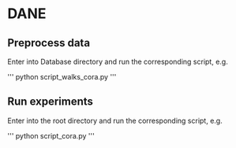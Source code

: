 # DANE

## Preprocess data

Enter into Database directory and run the corresponding script, e.g.

'''
python script_walks_cora.py
'''

## Run experiments
Enter into the root directory and run the corresponding script, e.g.

'''
python script_cora.py
'''
